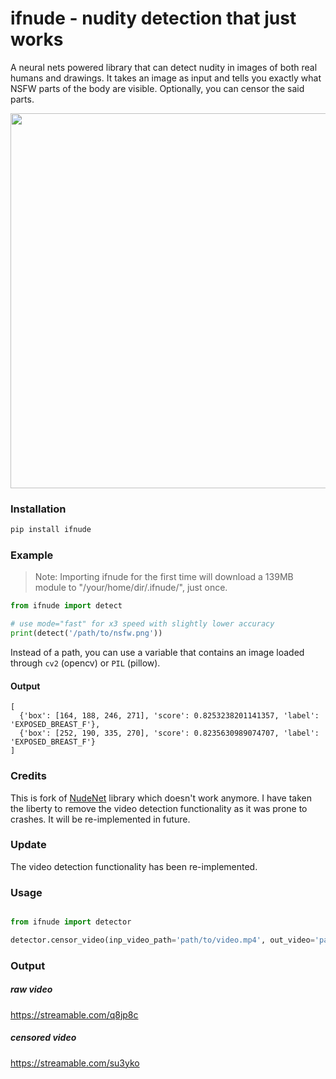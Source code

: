 # ifnude - nudity detection that just works

A neural nets powered library that can detect nudity in images of both real humans and drawings. It takes an image as input and tells you exactly what NSFW parts of the body are visible. Optionally, you can censor the said parts.

<img src="https://i.imgur.com/0KPJbl9.jpg" width=600>

### Installation
```bash
pip install ifnude
```

### Example
> Note: Importing ifnude for the first time will download a 139MB module to "/your/home/dir/.ifnude/", just once.
```python
from ifnude import detect

# use mode="fast" for x3 speed with slightly lower accuracy
print(detect('/path/to/nsfw.png'))
```

Instead of a path, you can use a variable that contains an image loaded through `cv2` (opencv) or `PIL` (pillow).

#### Output
```
[
  {'box': [164, 188, 246, 271], 'score': 0.8253238201141357, 'label': 'EXPOSED_BREAST_F'},
  {'box': [252, 190, 335, 270], 'score': 0.8235630989074707, 'label': 'EXPOSED_BREAST_F'}
]
```

### Credits
This is fork of [NudeNet](https://pypi.org/project/NudeNet/) library which doesn't work anymore. I have taken the liberty to remove the video detection functionality as it was prone to crashes. It will be re-implemented in future.


### Update

The video detection functionality has been re-implemented.

### Usage

```python

from ifnude import detector

detector.censor_video(inp_video_path='path/to/video.mp4', out_video='path/to/output_video.mp4')

```

### Output

##### raw video

https://streamable.com/q8jp8c

##### censored video

https://streamable.com/su3yko


